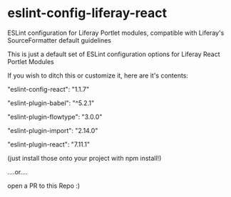 # eslint-config-liferay-react
ESLint configuration for Liferay Portlet modules, compatible with Liferay's SourceFormatter default guidelines

This is just a default set of ESLint configuration options for Liferay React Portlet Modules

If you wish to ditch this or customize it, here are it's contents:

"eslint-config-react": "1.1.7"

"eslint-plugin-babel": "^5.2.1"

"eslint-plugin-flowtype": "3.0.0"

"eslint-plugin-import": "2.14.0"

"eslint-plugin-react": "7.11.1"

(just install those onto your project with npm install!)

....or....

open a PR to this Repo :)
